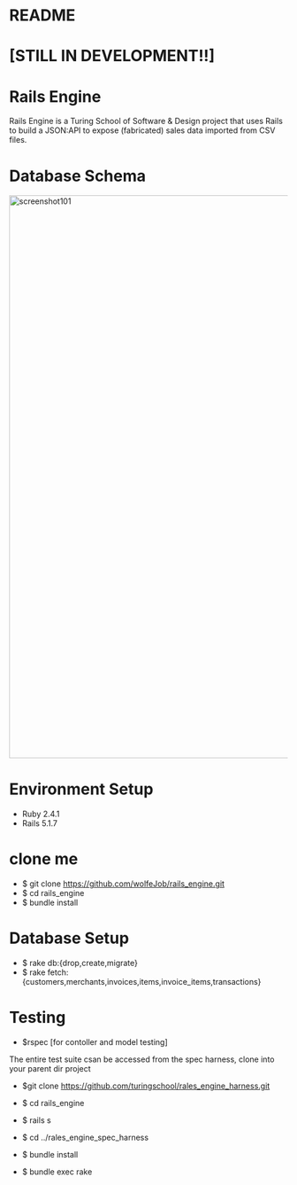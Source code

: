 # README
# [STILL IN DEVELOPMENT!!] 
# Rails Engine
Rails Engine is a Turing School of Software & Design project that uses Rails to build a JSON:API to expose (fabricated) 
sales data imported from CSV files. 

# Database Schema
  <img width="1016" alt="screenshot101" src="https://user-images.githubusercontent.com/33855435/66276509-1beca780-e851-11e9-9cfb-076d85aa727f.png">

  
# Environment Setup 
  - Ruby 2.4.1 
  - Rails 5.1.7 
  
 # clone me 
 - $ git clone https://github.com/wolfeJob/rails_engine.git
 - $ cd rails_engine
 - $ bundle install
 
 # Database Setup
 - $ rake db:{drop,create,migrate}
 - $ rake fetch:{customers,merchants,invoices,items,invoice_items,transactions}
 
 # Testing
 - $rspec [for contoller and model testing]
 
 The entire test suite csan be accessed from the spec harness, clone into your parent dir project
 - $git clone https://github.com/turingschool/rales_engine_harness.git
 
 - $ cd rails_engine
 - $ rails s
 - $ cd ../rales_engine_spec_harness 
 - $ bundle install 
 - $ bundle exec rake
 
 
 


